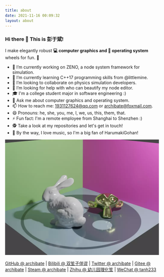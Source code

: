```yaml
---
title: about
date: 2021-11-16 00:09:32
layout: about
---
```


### Hi there 👋 This is 彭于斌!

I make elegantly robust **💻 computer graphics and 🐧 operating system** wheels for fun. 🌈

- 🔭 I’m currently working on ZENO, a node system framework for simulation.
- 🌱 I’m currently learning C++17 programming skills from @littlemine.
- 👯 I’m looking to collaborate on physics simulation developers.
- 🤔 I’m looking for help with who can beautify my node editor.
- 🎓 I'm a college student major in software engineering :)
- 💬 Ask me about computer graphics and operating system.
- 📫 How to reach me: 1931127624@qq.com or archibate@foxmail.com.
- 😄 Pronouns: he, she, you, me, I, we, us, this, them, that.
- ⚡ Fun fact: I'm a remote employee from Shanghai to Shenzhen :)
- 🕵 Take a look at my repositories and let's get in touch!
- 🎵 By the way, I love music, so I'm a big fan of HarumakiGohan!

![my art masterpiece](about.png "rendered by archibate/ptina")

[GitHub @ archibate](https://github.com/archibate) | [Bilibili @ 双笙子佯谬](https://space.bilibili.com/263032155/) | [Twitter @ archibate](https://twitter.com/archibate) | [Gitee @ archibate](https://gitee.com/archibate) | [Steam @ archibate](https://steamcommunity.com/id/archibate) | [Zhihu @ 幼儿园理化笙](https://www.zhihu.com/people/di-san-miao-mo-de-shuang-qu-zheng-qie-43) | [WeChat @ tanh233](/)
